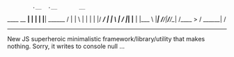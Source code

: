            .__  .__       __        
  ____  __ __|  | |  |     |__| ______
 /    \|  |  \  | |  |     |  |/  ___/
|   |  \  |  /  |_|  |__   |  |\___ \ 
|___|  /____/|____/____/\__|  /____  >
     \/                \______|    \/ 


---
New JS superheroic minimalistic framework/library/utility that makes nothing. Sorry, it writes to console null ...
